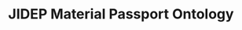 ---
schema: default
title: JIDEP Material Passport Ontology
notes: <span style='color:MediumSeaGreen'>Ontology</span> - This ontology models and represents the information regarding the Material Passport as it has been modeled for the JIDEP EU Project. The data published in the current catalogue follows the definitions modelled in this ontology.
organization: JIDEP
resources:
  - name: Material Passport Ontology
    url: >-
      https://github.com/cambridge-cares/TheWorldAvatar/blob/dev-composite-materials-ontology/JPS_Ontology/ontology/ontomatpassport/OntoMatPassportAll.owl
    format: OWL
    modification_datetime: '11/05/2024'
    reference_domain_language: <a style=text-decoration:underline href="https://datascientiafoundation.github.io/LiveDataMaterials/datasets/JIDEP-terminology/">JIDEP Terminology</a>
    size: '142.2 KB'

category:
  - JIDEP Ontology
license: 'https://creativecommons.org/licenses/by-sa/4.0/'
maintainer: Feroz Farazi
maintainer_email: msff2@cam.ac.uk 
creator: Feroz Farazi
creator_email: 'msff2@cam.ac.uk '
publisher: JIDEP EU Project
owner: Univeristy of Cambridge
validator: Simone Bocca
keyword: 'material passport, JIDEP'
domain: JIDEP
language: English
modification_datetime: '15/04/2024'
---
